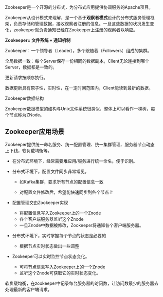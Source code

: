Zookeeper是一个开源的分布式，为分布式应用提供协调服务的Apache项目。

Zookeeper从设计模式来理解，是一个基于**观察者模式**设计的分布式服务管理框架，负责存储和管理数据，接收观察者注册的信息。一旦这些数据的状况发生变化，zookeeper就负责通知已经在Zookeeper上注册的观察者以响应。

**Zookeeper= 文件系统 + 通知机制**

Zookeeper：一个领导者（Leader），多个跟随着（Followers）组成的集群。

全局数据一致：每个Server保存一份相同的数据副本，Client无论连接到哪个Server，数据都是一致的。

更新请求按顺序执行。

数据更新具有原子性，实时性，在一定时间范围内，Client能读到最新的数据。

Zookeeper数据结构

Zookeeper数据模型的结构与Unix文件系统很类似，整体上可以看作一棵树，每个节点称为ZNode。

## Zookeeper应用场景

Zookeeper提供统一命名服务、统一配置管理、统一集群管理、服务器节点动态上下线，软负载均衡等。

- 在分布式环境下，经常需要堆应用/服务进行统一命名，便于识别。

- 分布式环境下，配置文件同步非常常见。

  - 如Kafka集群，要求所有节点的配置信息一致

  - 对配置文件修改后，希望能快速同步到各个节点上

- 配置管理交由Zookeeper实现
  - 将配置信息写入Zookeeper上的一个Znode
  - 各个客户端服务器监听这个Znode
  - 一旦Znode中数据被修改，Zookeeper将通知各个客户端服务器。
- 分布式环境下，实时掌握每个节点的状态是必要的
  - 根据节点实时状态做出一些调整
- Zookeeper可以实时监控节点状态变化。
  - 可将节点信息写入Zookeeper上的一个Znode
  - 监听这个Znode可获取它的实时状态变化。

软负载均衡，在zookeeper中记录每台服务器的访问数，让访问数最少的服务器去处理最新的客户端请求。



